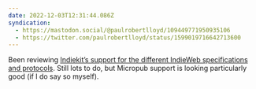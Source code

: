 ```yaml
---
date: 2022-12-03T12:31:44.086Z
syndication:
  - https://mastodon.social/@paulrobertlloyd/109449771950935106
  - https://twitter.com/paulrobertlloyd/status/1599019716642713600
---
```


Been reviewing [Indiekit’s support for the different IndieWeb specifications and protocols](https://getindiekit.com/specifications). Still lots to do, but Micropub support is looking particularly good (if I do say so myself).
